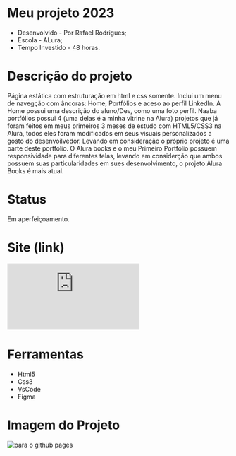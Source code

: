 # Meu projeto 2023

- Desenvolvido - Por Rafael Rodrigues;
- Escola - ALura;
- Tempo Investido - 48 horas.

# Descrição do projeto

Página estática com estruturação em html e css somente. Inclui um menu de navegção com âncoras: Home, Portfólios e aceso ao perfil LinkedIn.
A Home possui uma descrição do aluno/Dev, como uma foto perfil.
Naaba portfólios possui 4 (uma delas é a minha vitrine na Alura) projetos que já foram feitos em meus primeiros 3 meses de estudo com HTML5/CSS3 na Alura, todos eles foram modificados em seus visuais personalizados a gosto do desenvoilvedor.
Levando em consideração o próprio projeto é uma parte deste portfólio. 
O Alura books e o meu Primeiro Portfólio possuem responsividade para diferentes telas, levando em considerção que ambos possuem suas particularidades em sues desenvolvimento, o projeto Alura Books é mais atual.

# Status

Em aperfeiçoamento.

# Site (link)
![Link project](https://meu-projeto-2023-ih6ln8c2y-rafael-lago-silva-rodrigues-projects.vercel.app/MeusPortf%C3%B3lios.html)
# Ferramentas

- Html5
- Css3
- VsCode
- Figma

# Imagem do Projeto
![para o github pages](https://github.com/rafaelunderscorerdrigs/Meu-projeto-2023/assets/130865143/bf3c94a5-21b8-42ee-88e5-85423b814113)

